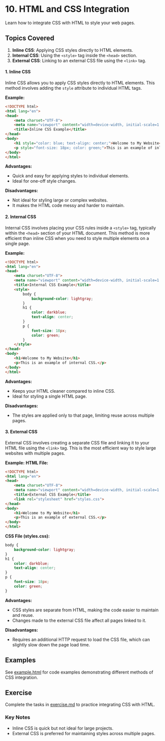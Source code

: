 # 10. HTML and CSS Integration

Learn how to integrate CSS with HTML to style your web pages.

## Topics Covered

1. **Inline CSS**: Applying CSS styles directly to HTML elements.
2. **Internal CSS**: Using the `<style>` tag inside the `<head>` section.
3. **External CSS**: Linking to an external CSS file using the `<link>` tag.


#### **1. Inline CSS**

Inline CSS allows you to apply CSS styles directly to HTML elements. This method involves adding the `style` attribute to individual HTML tags.

**Example:**
```html
<!DOCTYPE html>
<html lang="en">
<head>
    <meta charset="UTF-8">
    <meta name="viewport" content="width=device-width, initial-scale=1.0">
    <title>Inline CSS Example</title>
</head>
<body>
    <h1 style="color: blue; text-align: center;">Welcome to My Website</h1>
    <p style="font-size: 18px; color: green;">This is an example of inline CSS.</p>
</body>
</html>
```

**Advantages:**
- Quick and easy for applying styles to individual elements.
- Ideal for one-off style changes.

**Disadvantages:**
- Not ideal for styling large or complex websites.
- It makes the HTML code messy and harder to maintain.

#### **2. Internal CSS**

Internal CSS involves placing your CSS rules inside a `<style>` tag, typically within the `<head>` section of your HTML document. This method is more efficient than inline CSS when you need to style multiple elements on a single page.

**Example:**
```html
<!DOCTYPE html>
<html lang="en">
<head>
    <meta charset="UTF-8">
    <meta name="viewport" content="width=device-width, initial-scale=1.0">
    <title>Internal CSS Example</title>
    <style>
        body {
            background-color: lightgray;
        }
        h1 {
            color: darkblue;
            text-align: center;
        }
        p {
            font-size: 18px;
            color: green;
        }
    </style>
</head>
<body>
    <h1>Welcome to My Website</h1>
    <p>This is an example of internal CSS.</p>
</body>
</html>
```

**Advantages:**
- Keeps your HTML cleaner compared to inline CSS.
- Ideal for styling a single HTML page.
  
**Disadvantages:**
- The styles are applied only to that page, limiting reuse across multiple pages.

#### **3. External CSS**

External CSS involves creating a separate CSS file and linking it to your HTML file using the `<link>` tag. This is the most efficient way to style large websites with multiple pages.

**Example:**
**HTML File:**
```html
<!DOCTYPE html>
<html lang="en">
<head>
    <meta charset="UTF-8">
    <meta name="viewport" content="width=device-width, initial-scale=1.0">
    <title>External CSS Example</title>
    <link rel="stylesheet" href="styles.css">
</head>
<body>
    <h1>Welcome to My Website</h1>
    <p>This is an example of external CSS.</p>
</body>
</html>
```

**CSS File (styles.css):**
```css
body {
    background-color: lightgray;
}
h1 {
    color: darkblue;
    text-align: center;
}
p {
    font-size: 18px;
    color: green;
}
```

**Advantages:**
- CSS styles are separate from HTML, making the code easier to maintain and reuse.
- Changes made to the external CSS file affect all pages linked to it.
  
**Disadvantages:**
- Requires an additional HTTP request to load the CSS file, which can slightly slow down the page load time.


## Examples

See [example.html](example.html) for code examples demonstrating different methods of CSS integration.

## Exercise

Complete the tasks in [exercise.md](exercise.md) to practice integrating CSS with HTML.

### Key Notes

- Inline CSS is quick but not ideal for large projects.
- External CSS is preferred for maintaining styles across multiple pages.
